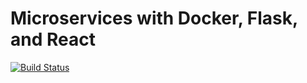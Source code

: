 # Microservices with Docker, Flask, and React
[![Build Status](https://travis-ci.org/yeeeshiuan/testdriven-app.svg?branch=master)](https://travis-ci.org/yeeeshiuan/testdriven-app)
